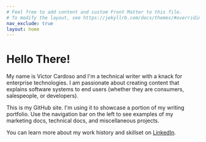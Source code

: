 ```yaml
---
# Feel free to add content and custom Front Matter to this file.
# To modify the layout, see https://jekyllrb.com/docs/themes/#overriding-theme-defaults
nav_exclude: true
layout: home
---
```


# Hello There!

My name is Victor Cardoso and I'm a technical writer with a knack for enterprise technologies. I am passionate about creating content that explains software systems to end users (whether they are consumers, salespeople, or developers).

This is my GitHub site. I'm using it to showcase a portion of my writing portfolio. Use the navigation bar on the left to see examples of my marketing docs, technical docs, and miscellaneous projects.

You can learn more about my work history and skillset on [LinkedIn](https://www.linkedin.com/in/victorcardoso/).
